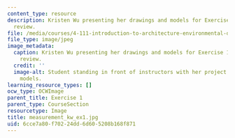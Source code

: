 ```yaml
---
content_type: resource
description: Kristen Wu presenting her drawings and models for Exercise 1 during studio
  review.
file: /media/courses/4-111-introduction-to-architecture-environmental-design-spring-2014/6cce7a80f70224dd6d605208b168f871_measurement_kw_ex1.jpg
file_type: image/jpeg
image_metadata:
  caption: Kristen Wu presenting her drawings and models for Exercise 1 during studio
    review.
  credit: ''
  image-alt: Student standing in front of instructors with her project drawings and
    models.
learning_resource_types: []
ocw_type: OCWImage
parent_title: Exercise 1
parent_type: CourseSection
resourcetype: Image
title: measurement_kw_ex1.jpg
uid: 6cce7a80-f702-24dd-6d60-5208b168f871
---
```

